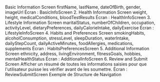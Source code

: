 Basic Information Screen
firstName, lastName, dateOfBirth, gender, imageUrl
Écran : BasicInfoScreen
2. Health Information Screen
weight, height, medicalConditions, bloodTestResults
Écran : HealthInfoScreen
3. Lifestyle Information Screen
maritalStatus, numberOfChildren, occupation, activityLevel, dietaryPreferences, dailyCalorieIntake, dailyExercise
Écran : LifestyleInfoScreen
4. Habits and Preferences Screen
smokingHabits, alcoholConsumption, stressLevel, sleepDuration, waterIntake, dailyStepCount, dailyActiveMinutes, foodAllergies, medications, supplements
Écran : HabitsPreferencesScreen
5. Additional Information Screen
ethnicity, address, livingEnvironment, fitnessGoals, hobbies, mentalHealthStatus
Écran : AdditionalInfoScreen
6. Review and Submit Screen
Afficher un résumé de toutes les informations saisies pour que l'utilisateur puisse les vérifier avant de les soumettre.
Écran : ReviewSubmitScreen
Exemple de Structure de Navigation